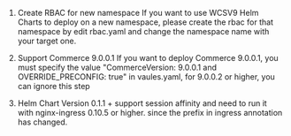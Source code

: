 1. Create RBAC for new namespace
If you want to use WCSV9 Helm Charts to deploy on a new namespace, please create the rbac for that namespace by edit rbac.yaml and change the namespace name with your target one.

2. Support Commerce 9.0.0.1
If you want to deploy Commerce 9.0.0.1, you must specify the value "CommerceVersion: 9.0.0.1 and OVERRIDE_PRECONFIG: true" in vaules.yaml, for 9.0.0.2 or higher, you can ignore this step

3. Helm Chart Version 0.1.1 + support session affinity and need to run it with nginx-ingress 0.10.5 or higher. since the prefix in ingress annotation has changed.
